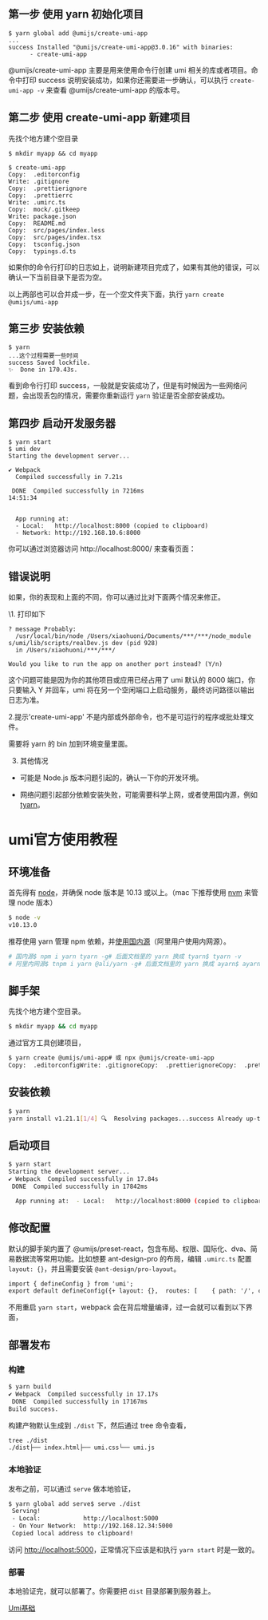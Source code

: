 ## 第一步 使用 yarn 初始化项目



```
$ yarn global add @umijs/create-umi-app
...
success Installed "@umijs/create-umi-app@3.0.16" with binaries:
      - create-umi-app
```

@umijs/create-umi-app 主要是用来使用命令行创建 umi 相关的库或者项目。命令中打印 success 说明安装成功，如果你还需要进一步确认，可以执行 `create-umi-app -v` 来查看 @umijs/create-umi-app 的版本号。

## 第二步 使用 create-umi-app 新建项目

先找个地方建个空目录

```
$ mkdir myapp && cd myapp
```

```
$ create-umi-app
Copy:  .editorconfig
Write: .gitignore
Copy:  .prettierignore
Copy:  .prettierrc
Write: .umirc.ts
Copy:  mock/.gitkeep
Write: package.json
Copy:  README.md
Copy:  src/pages/index.less
Copy:  src/pages/index.tsx
Copy:  tsconfig.json
Copy:  typings.d.ts
```



如果你的命令行打印的日志如上，说明新建项目完成了，如果有其他的错误，可以确认一下当前目录下是否为空。

以上两部也可以合并成一步，在一个空文件夹下面，执行 `yarn create @umijs/umi-app`

## 第三步 安装依赖

```
$ yarn 
...这个过程需要一些时间
success Saved lockfile.
✨  Done in 170.43s.
```

看到命令行打印 success，一般就是安装成功了，但是有时候因为一些网络问题，会出现丢包的情况，需要你重新运行 `yarn` 验证是否全部安装成功。

## 第四步 启动开发服务器

```
$ yarn start
$ umi dev
Starting the development server...

✔ Webpack
  Compiled successfully in 7.21s

 DONE  Compiled successfully in 7216ms                                  14:51:34


  App running at:
  - Local:   http://localhost:8000 (copied to clipboard)
  - Network: http://192.168.10.6:8000
```

你可以通过浏览器访问 http://localhost:8000/ 来查看页面：

## 错误说明

如果，你的表现和上面的不同，你可以通过比对下面两个情况来修正。

\1. 打印如下



```
? message Probably:
  /usr/local/bin/node /Users/xiaohuoni/Documents/***/***/node_module
s/umi/lib/scripts/realDev.js dev (pid 928)
  in /Users/xiaohuoni/***/***/

Would you like to run the app on another port instead? (Y/n)
```



这个问题可能是因为你的其他项目或应用已经占用了 umi 默认的 8000 端口，你只要输入 Y 并回车，umi 将在另一个空闲端口上启动服务，最终访问路径以输出日志为准。



2.提示'create-umi-app' 不是内部或外部命令，也不是可运行的程序或批处理文件。

 需要将 yarn 的 bin 加到环境变量里面。

3. 其他情况

- 可能是 Node.js 版本问题引起的，确认一下你的开发环境。

- 网络问题引起部分依赖安装失败，可能需要科学上网，或者使用国内源，例如 [tyarn](http://npm.taobao.org/package/tyarn)。
# umi官方使用教程

## 环境准备

首先得有 [node](https://nodejs.org/en/)，并确保 node 版本是 10.13 或以上。（mac 下推荐使用 [nvm](https://github.com/creationix/nvm) 来管理 node 版本）

```bash
$ node -v
v10.13.0
```

推荐使用 yarn 管理 npm 依赖，并[使用国内源](https://github.com/yiminghe/tyarn)（阿里用户使用内网源）。

```bash
# 国内源$ npm i yarn tyarn -g# 后面文档里的 yarn 换成 tyarn$ tyarn -v
# 阿里内网源$ tnpm i yarn @ali/yarn -g# 后面文档里的 yarn 换成 ayarn$ ayarn -v
```

## 脚手架

先找个地方建个空目录。

```bash
$ mkdir myapp && cd myapp
```

通过官方工具创建项目，

```bash
$ yarn create @umijs/umi-app# 或 npx @umijs/create-umi-app
Copy:  .editorconfigWrite: .gitignoreCopy:  .prettierignoreCopy:  .prettierrcWrite: .umirc.tsCopy:  mock/.gitkeepWrite: package.jsonCopy:  README.mdCopy:  src/pages/index.lessCopy:  src/pages/index.tsxCopy:  tsconfig.jsonCopy:  typings.d.ts
```

## 安装依赖

```bash
$ yarn
yarn install v1.21.1[1/4] 🔍  Resolving packages...success Already up-to-date.
```

## 启动项目

```bash
$ yarn start
Starting the development server...
✔ Webpack  Compiled successfully in 17.84s
 DONE  Compiled successfully in 17842ms                                       8:06:31 PM

  App running at:  - Local:   http://localhost:8000 (copied to clipboard)  - Network: http://192.168.12.34:8000
```

## 修改配置

默认的脚手架内置了 @umijs/preset-react，包含布局、权限、国际化、dva、简易数据流等常用功能。比如想要 ant-design-pro 的布局，编辑 `.umirc.ts` 配置 `layout: {}`，并且需要安装 `@ant-design/pro-layout`。

```diff
import { defineConfig } from 'umi';
export default defineConfig({+ layout: {},  routes: [    { path: '/', component: '@/pages/index' },  ],});
```

不用重启 `yarn start`，webpack 会在背后增量编译，过一会就可以看到以下界面，

## 部署发布

### 构建

```bash
$ yarn build
✔ Webpack  Compiled successfully in 17.17s
 DONE  Compiled successfully in 17167ms                                       8:26:25 PM
Build success.
```

构建产物默认生成到 `./dist` 下，然后通过 tree 命令查看，

```bash
tree ./dist
./dist├── index.html├── umi.css└── umi.js
```

### 本地验证

发布之前，可以通过 `serve` 做本地验证，

```bash
$ yarn global add serve$ serve ./dist
 Serving!
 - Local:            http://localhost:5000
 - On Your Network:  http://192.168.12.34:5000
 Copied local address to clipboard!
```

访问 [http://localhost:5000](http://localhost:5000/)，正常情况下应该是和执行 `yarn start` 时是一致的。

### 部署

本地验证完，就可以部署了。你需要把 `dist` 目录部署到服务器上。

[Umi基础](https://umijs.org/zh-CN/docs/directory-structure)

